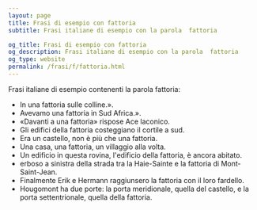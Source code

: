 ```yaml
---
layout: page
title: Frasi di esempio con fattoria 
subtitle: Frasi italiane di esempio con la parola  fattoria

og_title: Frasi di esempio con fattoria 
og_description: Frasi italiane di esempio con la parola  fattoria
og_type: website
permalink: /frasi/f/fattoria.html
---
```


Frasi italiane di esempio contenenti la parola fattoria:


- In una fattoria sulle colline.».
- Avevamo una fattoria in Sud Africa.».
- «Davanti a una fattoria» rispose Ace laconico.
- Gli edifici della fattoria costeggiano il cortile a sud.
- Era un castello, non è più che una fattoria.
- Una casa, una fattoria, un villaggio alla volta.
- Un edificio in questa rovina, l'edificio della fattoria, è ancora abitato.
- erboso a sinistra della strada tra la Haie-Sainte e la fattoria di Mont-Saint-Jean.
- Finalmente Erik e Hermann raggiunsero la fattoria con il loro fardello.
- Hougomont ha due porte: la porta meridionale, quella del castello, e la porta settentrionale, quella della fattoria.
